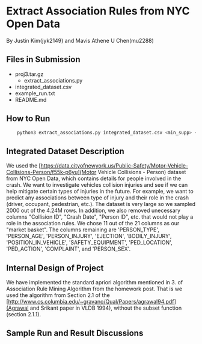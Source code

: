 # Extract Association Rules from NYC Open Data
By Justin Kim(jyk2149) and Mavis Athene U Chen(mu2288)

## Files in Submission
- proj3.tar.gz
    - extract_associations.py
- integrated_dataset.csv
- example_run.txt
- README.md

## How to Run
```bash
    python3 extract_associations.py integrated_dataset.csv <min_supp> <min_conf>
```


## Integrated Dataset Description
We used the [https://data.cityofnewyork.us/Public-Safety/Motor-Vehicle-Collisions-Person/f55k-p6yu](Motor Vehicle Collisions - Person) dataset from NYC Open Data, which contains details for people involved in the crash. We want to investigate vehicles collision injuries and see if we can help mitigate certain types of injuries in the future. For example, we want to predict any associations between type of injury and their role in the crash (driver, occupant, pedestrian, etc.). The dataset is very large so we sampled 2000 out of the 4.24M rows. In addition, we also removed unecessary columns "Collision ID", "Crash Date", "Person ID", etc. that would not play a role in the association rules. We chose 11 out of the 21 columns as our "market basket". The columns remaining are 'PERSON_TYPE', 'PERSON_AGE', 'PERSON_INJURY', 'EJECTION', 'BODILY_INJURY', 'POSITION_IN_VEHICLE', 'SAFETY_EQUIPMENT', 'PED_LOCATION', 'PED_ACTION', 'COMPLAINT', and 'PERSON_SEX'.

## Internal Design of Project
We have implemented the standard apriori algorithm mentioned in 3. of Association Rule Mining Algorithm from the homework post. That is we used the algorithm from Section 2.1 of the [http://www.cs.columbia.edu/~gravano/Qual/Papers/agrawal94.pdf](Agrawal and Srikant paper in VLDB 1994), without the subset function (section 2.1.1).  

## Sample Run and Result Discussions
